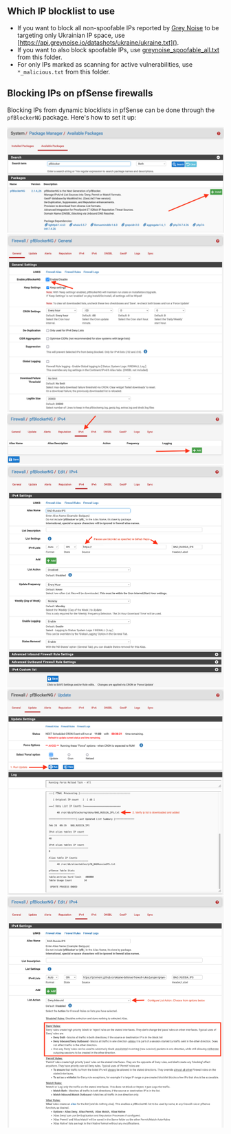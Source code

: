 ## Which IP blocklist to use

* If you want to block all non-spoofable IPs reported by [Grey Noise](https://www.greynoise.io/) to be targeting only Ukrainian IP space, use [https://api.greynoise.io/datashots/ukraine/ukraine.txt]().
* If you want to also block spoofable IPs, use [greynoise_spoofable_all.txt](https://tjclement.github.io/ukraine-defense-firewall-rules/pfsense/greynoise_spoofable_all.txt) from this folder.
* For only IPs marked as scanning for active vulnerabilities, use `*_malicious.txt` from this folder.

## Blocking IPs on pfSense firewalls

Blocking IPs from dynamic blocklists in pfSense can be done through the `pfBlockerNG` package. Here's how to set it up:

![](images/01-PFSense-PFBlocker-Package.png)
![](images/02-PFSense-PFBlocker-Enable.png)
![](images/03-PFSense-PFBlocker-add-blocklist.png)
![](images/04-PFSense-PFBlocker-Add-Blocklist.png)
![](images/05-PFSense-PFBlocker-Manual-Update.png)
![](images/06-PFSense-PFBlocker-Enable-auto-blocking.png)